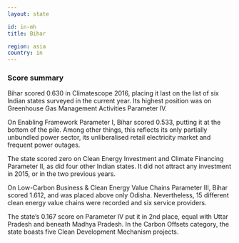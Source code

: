 ```yaml
---
layout: state

id: in-mh
title: Bihar

region: asia
country: in
---
```


### Score summary

Bihar scored 0.630 in Climatescope 2016, placing it last on the list of six Indian states surveyed in the current year. Its highest position was on Greenhouse Gas Management Activities Parameter IV. 

On Enabling Framework Parameter I, Bihar scored 0.533, putting it at the bottom of the pile. Among other things, this reflects its only partially unbundled power sector, its unliberalised retail electricity market and frequent power outages.

The state scored zero on Clean Energy Investment and Climate Financing Parameter II, as did four other Indian states. It did not attract any investment in 2015, or in the two previous years.

On Low-Carbon Business & Clean Energy Value Chains Parameter III, Bihar scored 1.612, and was placed above only Odisha. Nevertheless, 15 different clean energy value chains were recorded and six service providers.

The state’s 0.167 score on Parameter IV put it in 2nd place, equal with Uttar Pradesh and beneath Madhya Pradesh. In the Carbon Offsets category, the state boasts five Clean Development Mechanism projects.

